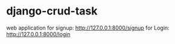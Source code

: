 # django-crud-task
web application
for signup: http://127.0.0.1:8000/signup
for Login: http://127.0.0.1:8000/login

